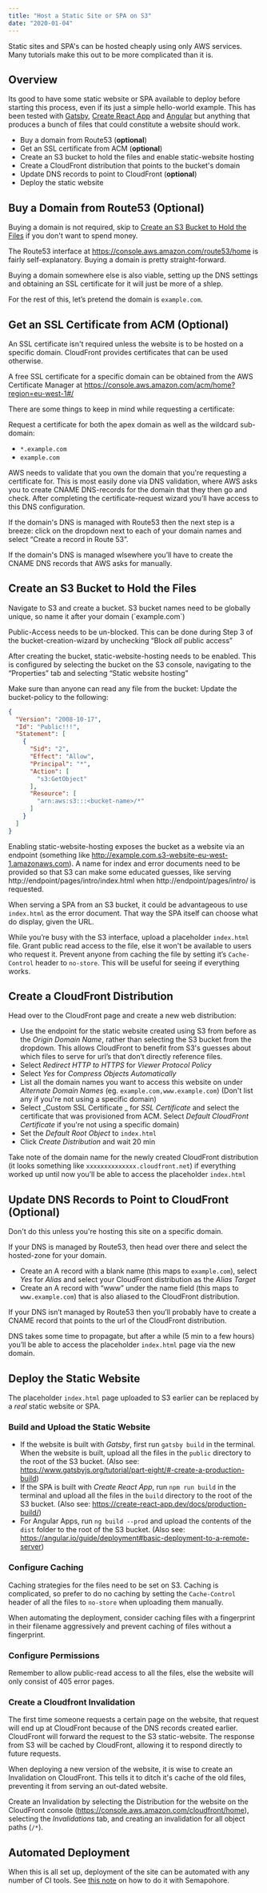 ```yaml
---
title: "Host a Static Site or SPA on S3"
date: "2020-01-04"
---
```


Static sites and SPA's can be hosted cheaply using only AWS services. Many tutorials make this out to be more complicated than it is.

## Overview
Its good to have some static website or SPA available to deploy before starting this process, even if its just a simple hello-world example. This has been tested with [Gatsby](https://www.gatsbyjs.org/tutorial/part-one/), [Create React App](https://reactjs.org/docs/create-a-new-react-app.html#create-react-app) and [Angular](https://angular.io/start) but anything that produces a bunch of files that could constitute a website should work.

* Buy a domain from Route53 (**optional**)
* Get an SSL certificate from ACM (**optional**)
* Create an S3 bucket to hold the files and enable static-website hosting
* Create a CloudFront distribution that points to the bucket's domain
* Update DNS records to point to CloudFront (**optional**)
* Deploy the static website

## Buy a Domain from Route53 (Optional)
Buying a domain is not required, skip to [Create an S3 Bucket to Hold the Files](#create-a-bucket) if you don't want to spend money.

The Route53 interface at https://console.aws.amazon.com/route53/home is fairly self-explanatory. Buying a domain is pretty straight-forward.

Buying a domain somewhere else is also viable, setting up the DNS settings and obtaining an SSL certificate for it will just be more of a shlep.

For the rest of this, let’s pretend the domain is `example.com`.

## Get an SSL Certificate from ACM (Optional)
An SSL certificate isn't required unless the website is to be hosted on a specific domain. CloudFront provides certificates that can be used otherwise.

A free SSL certificate for a specific domain can be obtained from the AWS Certificate Manager at https://console.aws.amazon.com/acm/home?region=eu-west-1#/

There are some things to keep in mind while requesting a certificate:

Request a certificate for both the apex domain as well as the wildcard sub-domain:
- `*.example.com`
- `example.com`

AWS needs to validate that you own the domain that you're requesting a certificate for. This is most easily done via DNS validation, where AWS asks you to create CNAME DNS-records for the domain that they then go and check. After completing the certificate-request wizard you’ll have access to this DNS configuration.

If the domain's DNS is managed with Route53 then the next step is a breeze: click on the dropdown next to each of your domain names and select “Create a record in Route 53”.

If the domain's DNS is managed wlsewhere you’ll have to create the CNAME DNS records that AWS asks for manually.

<h2 id="create-a-bucket">Create an S3 Bucket to Hold the Files</h2>
Navigate to S3 and create a bucket. S3 bucket names need to be globally unique, so name it after your domain (`example.com`)

Public-Access needs to be un-blocked. This can be done during Step 3 of the bucket-creation-wizard by unchecking “Block _all_ public access”

After creating the bucket, static-website-hosting needs to be enabled. This is configured by selecting the bucket on the S3 console, navigating to the “Properties” tab and selecting “Static website hosting”

Make sure than anyone can read any file from the bucket: Update the bucket-policy to the following:
```json
{
  "Version": "2008-10-17",
  "Id": "Public!!!",
  "Statement": [
    {
      "Sid": "2",
      "Effect": "Allow",
      "Principal": "*",
      "Action": [
        "s3:GetObject"
      ],
      "Resource": [
        "arn:aws:s3:::<bucket-name>/*"
      ]
    }
  ]
}
```

Enabling static-website-hosting exposes the bucket as a website via an endpoint (something like http://example.com.s3-website-eu-west-1.amazonaws.com). A name for index and error documents need to be provided so that S3 can make some educated guesses, like serving http://endpoint/pages/intro/index.html when http://endpoint/pages/intro/ is requested.

When serving a SPA from an S3 bucket, it could be advantageous to use `index.html` as the error document. That way the SPA itself can choose what do display, given the URL.

While you’re busy with the S3 interface, upload a placeholder `index.html` file.
Grant public read access to the file, else it won't be available to users who request it.
Prevent anyone from caching the file by setting it’s `Cache-Control` header to `no-store`. This will be useful for seeing if everything works.

## Create a CloudFront Distribution
Head over to the CloudFront page and create a new  web distribution:
- Use the endpoint for the static website created using S3 from before as the _Origin Domain Name_, rather than selecting the S3 bucket from the dropdown. This allows CloudFront to benefit from S3's guesses about which files to serve for url’s that don’t directly reference files.
- Select _Redirect HTTP to HTTPS_ for _Viewer Protocol Policy_
- Select _Yes_ for _Compress Objects Automatically_
- List all the domain names you want to access this website on under _Alternate Domain Names_ (eg. `example.com,www.example.com`) (Don't list any if you're not using a specific domain)
- Select _Custom SSL Certificate _ for _SSL Certificate_ and select the certificate that was provisioned from ACM. Select _Default CloudFront Certificate_ if you're not using a specific domain)
- Set the _Default Root Object_ to `index.html`
- Click _Create Distribution_ and wait 20 min

Take note of the domain name for the newly created CloudFront distribution (it looks something like `xxxxxxxxxxxxxx.cloudfront.net`) if everything worked up until now you’ll be able to access the placeholder `index.html`

## Update DNS Records to Point to CloudFront (Optional)
Don't do this unless you're hosting this site on a specific domain.

If your DNS is managed by Route53, then head over there and select the hosted-zone for your domain.
- Create an A record with a blank name (this maps to  `example.com`), select _Yes_ for _Alias_ and select your CloudFront distribution as the _Alias Target_
- Create an A record with “www” under the name field (this maps to `www.example.com`) that is also aliased to the CloudFront distribution.

If your DNS isn’t managed by Route53 then you’ll probably have to create a CNAME record that points to the url of the CloudFront distribution.

DNS takes some time to propagate, but after a while (5 min to a few hours) you’ll be able to access the placeholder `index.html` page via the new domain.

## Deploy the Static Website
The placeholder `index.html` page uploaded to S3 earlier can be replaced by a _real_ static website or SPA.

### Build and Upload the Static Website
- If the website is built with _Gatsby_, first run `gatsby build` in the terminal. When the website is built, upload all the files in the `public` directory to the root of the S3 bucket. (Also see: https://www.gatsbyjs.org/tutorial/part-eight/#-create-a-production-build)
- If the SPA is built with _Create React App_, run `npm run build` in the terminal and upload all the files in the `build` directory to the root of the S3 bucket. (Also see: https://create-react-app.dev/docs/production-build/)
- For Angular Apps, run `ng build --prod` and upload the contents of the `dist` folder to the root of the S3 bucket. (Also see: https://angular.io/guide/deployment#basic-deployment-to-a-remote-server)

### Configure Caching
Caching strategies for the files need to be set on S3.
Caching is complicated, so prefer to do no caching by setting the `Cache-Control` header of all the files to `no-store` when uploading them manually.

When automating the deployment, consider caching files with a fingerprint in their filename aggressively and prevent caching of files without a fingerprint.

### Configure Permissions
Remember to allow public-read access to all the files, else the website will only consist of 405 error pages.

### Create a Cloudfront Invalidation
The first time someone requests a certain page on the website, that request will end up at CloudFront because of the DNS records created earlier. CloudFront will forward the request to the S3 static-website. The response from S3 will be cached by CloudFront, allowing it to respond directly to future requests.

When deploying a new version of the website, it is wise to create an Invalidation on CloudFront. This tells it to ditch it's cache of the old files, preventing it from serving an out-dated website.

Create an Invalidation by selecting the Distribution for the website on the CloudFront console (https://console.aws.amazon.com/cloudfront/home), selecting the _Invalidations_ tab, and creating an invalidation for all object paths (`/*`).

## Automated Deployment

When this is all set up, deployment of the site can be automated with any number of CI tools. See [this note](../2020-01-06-set-up-semaphore-to-deploy-a-static-site-or-spa-to-s3/index.html) on how to do it with Semapohore.
